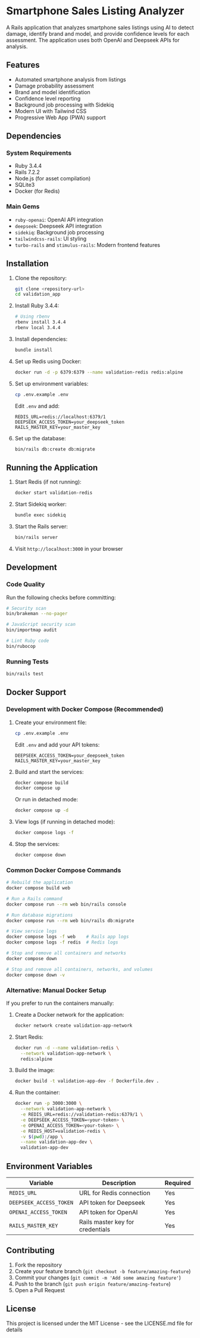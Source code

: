 # Smartphone Sales Listing Analyzer

A Rails application that analyzes smartphone sales listings using AI to detect damage, identify brand and model, and provide confidence levels for each assessment. The application uses both OpenAI and Deepseek APIs for analysis.

## Features

- Automated smartphone analysis from listings
- Damage probability assessment
- Brand and model identification
- Confidence level reporting
- Background job processing with Sidekiq
- Modern UI with Tailwind CSS
- Progressive Web App (PWA) support

## Dependencies

### System Requirements

- Ruby 3.4.4
- Rails 7.2.2
- Node.js (for asset compilation)
- SQLite3
- Docker (for Redis)

### Main Gems

- `ruby-openai`: OpenAI API integration
- `deepseek`: Deepseek API integration
- `sidekiq`: Background job processing
- `tailwindcss-rails`: UI styling
- `turbo-rails` and `stimulus-rails`: Modern frontend features

## Installation

1. Clone the repository:
   ```bash
   git clone <repository-url>
   cd validation_app
   ```

2. Install Ruby 3.4.4:
   ```bash
   # Using rbenv
   rbenv install 3.4.4
   rbenv local 3.4.4
   ```

3. Install dependencies:
   ```bash
   bundle install
   ```

4. Set up Redis using Docker:
   ```bash
   docker run -d -p 6379:6379 --name validation-redis redis:alpine
   ```

5. Set up environment variables:
   ```bash
   cp .env.example .env
   ```
   Edit `.env` and add:
   ```
   REDIS_URL=redis://localhost:6379/1
   DEEPSEEK_ACCESS_TOKEN=your_deepseek_token
   RAILS_MASTER_KEY=your_master_key
   ```

6. Set up the database:
   ```bash
   bin/rails db:create db:migrate
   ```

## Running the Application

1. Start Redis (if not running):
   ```bash
   docker start validation-redis
   ```

2. Start Sidekiq worker:
   ```bash
   bundle exec sidekiq
   ```

3. Start the Rails server:
   ```bash
   bin/rails server
   ```

4. Visit `http://localhost:3000` in your browser

## Development

### Code Quality

Run the following checks before committing:

```bash
# Security scan
bin/brakeman --no-pager

# JavaScript security scan
bin/importmap audit

# Lint Ruby code
bin/rubocop
```

### Running Tests

```bash
bin/rails test
```

## Docker Support

### Development with Docker Compose (Recommended)

1. Create your environment file:
   ```bash
   cp .env.example .env
   ```
   Edit `.env` and add your API tokens:
   ```
   DEEPSEEK_ACCESS_TOKEN=your_deepseek_token
   RAILS_MASTER_KEY=your_master_key
   ```

2. Build and start the services:
   ```bash
   docker compose build
   docker compose up
   ```

   Or run in detached mode:
   ```bash
   docker compose up -d
   ```

3. View logs (if running in detached mode):
   ```bash
   docker compose logs -f
   ```

4. Stop the services:
   ```bash
   docker compose down
   ```

### Common Docker Compose Commands

```bash
# Rebuild the application
docker compose build web

# Run a Rails command
docker compose run --rm web bin/rails console

# Run database migrations
docker compose run --rm web bin/rails db:migrate

# View service logs
docker compose logs -f web    # Rails app logs
docker compose logs -f redis  # Redis logs

# Stop and remove all containers and networks
docker compose down

# Stop and remove all containers, networks, and volumes
docker compose down -v
```

### Alternative: Manual Docker Setup

If you prefer to run the containers manually:

1. Create a Docker network for the application:
   ```bash
   docker network create validation-app-network
   ```

2. Start Redis:
   ```bash
   docker run -d --name validation-redis \
     --network validation-app-network \
     redis:alpine
   ```

3. Build the image:
   ```bash
   docker build -t validation-app-dev -f Dockerfile.dev .
   ```

4. Run the container:
   ```bash
   docker run -p 3000:3000 \
     --network validation-app-network \
     -e REDIS_URL=redis://validation-redis:6379/1 \
     -e DEEPSEEK_ACCESS_TOKEN=<your-token> \
     -e OPENAI_ACCESS_TOKEN=<your-token> \
     -e REDIS_HOST=validation-redis \
     -v $(pwd):/app \
     --name validation-app-dev \
     validation-app-dev
   ```

## Environment Variables

| Variable | Description | Required |
|----------|-------------|----------|
| `REDIS_URL` | URL for Redis connection | Yes |
| `DEEPSEEK_ACCESS_TOKEN` | API token for Deepseek | Yes |
| `OPENAI_ACCESS_TOKEN` | API token for OpenAI | Yes |
| `RAILS_MASTER_KEY` | Rails master key for credentials | Yes |

## Contributing

1. Fork the repository
2. Create your feature branch (`git checkout -b feature/amazing-feature`)
3. Commit your changes (`git commit -m 'Add some amazing feature'`)
4. Push to the branch (`git push origin feature/amazing-feature`)
5. Open a Pull Request

## License

This project is licensed under the MIT License - see the LICENSE.md file for details
